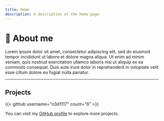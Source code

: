 ```yaml
---
title: Home
description: A description of the Home page
---
```


# 👋 About me
Lorem ipsum dolor sit amet, consectetur adipiscing elit, sed do eiusmod tempor incididunt ut labore et dolore magna aliqua. Ut enim ad minim veniam, quis nostrud exercitation ullamco laboris nisi ut aliquip ex ea commodo consequat. Duis aute irure dolor in reprehenderit in voluptate velit esse cillum dolore eu fugiat nulla pariatur.

---

## Projects
{{< github username="n3d1117" count="6" >}}

You can visit my [GitHub profile](a) to explore more projects.



